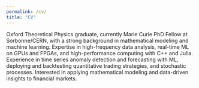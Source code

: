 ```yaml
---
permalink: /cv/
title: "CV"
---
```


Oxford Theoretical Physics graduate, currently Marie Curie PhD Fellow at Sorbonne/CERN, with a strong background in mathematical modeling and machine learning. Expertise in high-frequency data analysis, real-time ML on GPUs and FPGAs, and high-performance computing with C++ and Julia. Experience in time series anomaly detection and forecasting with ML, deploying and backtesting quantitative trading strategies, and stochastic processes. Interested in applying mathematical modeling and data-driven insights to financial markets.